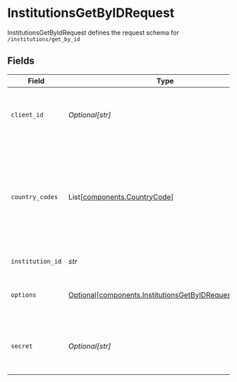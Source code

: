 # InstitutionsGetByIDRequest

InstitutionsGetByIdRequest defines the request schema for `/institutions/get_by_id`


## Fields

| Field                                                                                                                                                                                                                                                                                              | Type                                                                                                                                                                                                                                                                                               | Required                                                                                                                                                                                                                                                                                           | Description                                                                                                                                                                                                                                                                                        |
| -------------------------------------------------------------------------------------------------------------------------------------------------------------------------------------------------------------------------------------------------------------------------------------------------- | -------------------------------------------------------------------------------------------------------------------------------------------------------------------------------------------------------------------------------------------------------------------------------------------------- | -------------------------------------------------------------------------------------------------------------------------------------------------------------------------------------------------------------------------------------------------------------------------------------------------- | -------------------------------------------------------------------------------------------------------------------------------------------------------------------------------------------------------------------------------------------------------------------------------------------------- |
| `client_id`                                                                                                                                                                                                                                                                                        | *Optional[str]*                                                                                                                                                                                                                                                                                    | :heavy_minus_sign:                                                                                                                                                                                                                                                                                 | Your Plaid API `client_id`. The `client_id` is required and may be provided either in the `PLAID-CLIENT-ID` header or as part of a request body.                                                                                                                                                   |
| `country_codes`                                                                                                                                                                                                                                                                                    | List[[components.CountryCode](../../models/components/countrycode.md)]                                                                                                                                                                                                                             | :heavy_check_mark:                                                                                                                                                                                                                                                                                 | Specify which country or countries to include institutions from, using the ISO-3166-1 alpha-2 country code standard. In API versions 2019-05-29 and earlier, the `country_codes` parameter is an optional parameter within the `options` object and will default to `[US]` if it is not supplied.<br/> |
| `institution_id`                                                                                                                                                                                                                                                                                   | *str*                                                                                                                                                                                                                                                                                              | :heavy_check_mark:                                                                                                                                                                                                                                                                                 | The ID of the institution to get details about                                                                                                                                                                                                                                                     |
| `options`                                                                                                                                                                                                                                                                                          | [Optional[components.InstitutionsGetByIDRequestOptions]](../../models/components/institutionsgetbyidrequestoptions.md)                                                                                                                                                                             | :heavy_minus_sign:                                                                                                                                                                                                                                                                                 | Specifies optional parameters for `/institutions/get_by_id`. If provided, must not be `null`.                                                                                                                                                                                                      |
| `secret`                                                                                                                                                                                                                                                                                           | *Optional[str]*                                                                                                                                                                                                                                                                                    | :heavy_minus_sign:                                                                                                                                                                                                                                                                                 | Your Plaid API `secret`. The `secret` is required and may be provided either in the `PLAID-SECRET` header or as part of a request body.                                                                                                                                                            |